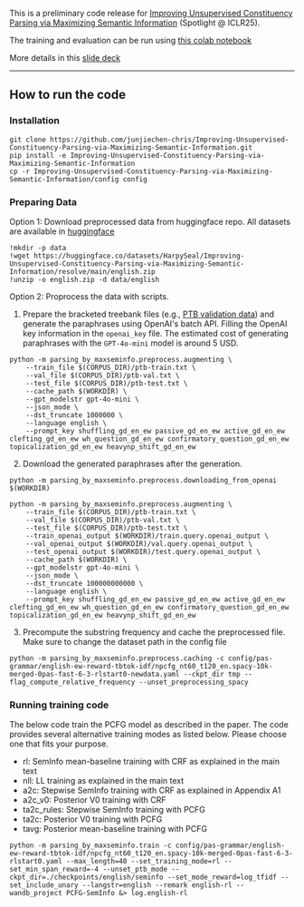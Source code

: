 This is a preliminary code release for [Improving Unsupervised Constituency Parsing via Maximizing Semantic Information](https://openreview.net/forum?id=qyU5s4fzLg&noteId=qyU5s4fzLg) (Spotlight @ ICLR25).  

The training and evaluation can be run using [this colab notebook](https://drive.google.com/file/d/1RYPwPp8aEJ7-gjgyxJRVYUKEZWP1JbOW/view?usp=sharing)

More details in this [slide deck](ICLR-Slide.pdf)

----
## How to run the code
### Installation
```
git clone https://github.com/junjiechen-chris/Improving-Unsupervised-Constituency-Parsing-via-Maximizing-Semantic-Information.git
pip install -e Improving-Unsupervised-Constituency-Parsing-via-Maximizing-Semantic-Information
cp -r Improving-Unsupervised-Constituency-Parsing-via-Maximizing-Semantic-Information/config config
```
### Preparing Data
Option 1: Download preprocessed data from huggingface repo.
All datasets are available in [huggingface](https://huggingface.co/datasets/HarpySeal/Improving-Unsupervised-Constituency-Parsing-via-Maximizing-Semantic-Information/tree/main)

```
!mkdir -p data
!wget https://huggingface.co/datasets/HarpySeal/Improving-Unsupervised-Constituency-Parsing-via-Maximizing-Semantic-Information/resolve/main/english.zip
!unzip -o english.zip -d data/english
```

Option 2: Proprocess the data with scripts. 
1. Prepare the bracketed treebank files (e.g., [PTB validation data](https://github.com/nikitakit/self-attentive-parser/blob/master/data/22.auto.clean)) and generate the paraphrases using OpenAI's batch API. Filling the OpenAI key information in the `openai_key` file. The estimated cost of generating paraphrases with the `GPT-4o-mini` model is around 5 USD.
``` 
python -m parsing_by_maxseminfo.preprocess.augmenting \
	--train_file $(CORPUS_DIR)/ptb-train.txt \
	--val_file $(CORPUS_DIR)/ptb-val.txt \
	--test_file $(CORPUS_DIR)/ptb-test.txt \
	--cache_path $(WORKDIR) \
	--gpt_modelstr gpt-4o-mini \
	--json_mode \
	--dst_truncate 1000000 \
	--language english \
	--prompt_key shuffling_gd_en_ew passive_gd_en_ew active_gd_en_ew clefting_gd_en_ew wh_question_gd_en_ew confirmatory_question_gd_en_ew topicalization_gd_en_ew heavynp_shift_gd_en_ew

```
2. Download the generated paraphrases after the generation.
```
python -m parsing_by_maxseminfo.preprocess.downloading_from_openai $(WORKDIR)

python -m parsing_by_maxseminfo.preprocess.augmenting \
	--train_file $(CORPUS_DIR)/ptb-train.txt \
	--val_file $(CORPUS_DIR)/ptb-val.txt \
	--test_file $(CORPUS_DIR)/ptb-test.txt \
	--train_openai_output $(WORKDIR)/train.query.openai_output \
	--val_openai_output $(WORKDIR)/val.query.openai_output \
	--test_openai_output $(WORKDIR)/test.query.openai_output \
	--cache_path $(WORKDIR) \
	--gpt_modelstr gpt-4o-mini \
	--json_mode \
	--dst_truncate 100000000000 \
	--language english \
	--prompt_key shuffling_gd_en_ew passive_gd_en_ew active_gd_en_ew clefting_gd_en_ew wh_question_gd_en_ew confirmatory_question_gd_en_ew topicalization_gd_en_ew heavynp_shift_gd_en_ew
```

3. Precompute the substring frequency and cache the preprocessed file. Make sure to change the dataset path in the config file
```
python -m parsing_by_maxseminfo.preprocess.caching -c config/pas-grammar/english-ew-reward-tbtok-idf/npcfg_nt60_t120_en.spacy-10k-merged-0pas-fast-6-3-rlstart0-newdata.yaml --ckpt_dir tmp --flag_compute_relative_frequency --unset_preprocessing_spacy
```

### Running training code
The below code train the PCFG model as described in the paper. The code provides several alternative training modes as listed below. Please choose one that fits your purpose.
- rl: SemInfo mean-baseline training with CRF as explained in the main text
- nll: LL training as explained in the main text
- a2c: Stepwise SemInfo training with CRF as explained in Appendix A1
- a2c_v0: Posterior V0 training with CRF
- ta2c_rules: Stepwise SemInfo training with PCFG
- ta2c: Posterior V0 training with PCFG
- tavg: Posterior mean-baseline training with PCFG
```
python -m parsing_by_maxseminfo.train -c config/pas-grammar/english-ew-reward-tbtok-idf/npcfg_nt60_t120_en.spacy-10k-merged-0pas-fast-6-3-rlstart0.yaml --max_length=40 --set_training_mode=rl --set_min_span_reward=-4 --unset_ptb_mode --ckpt_dir=./checkpoints/english/seminfo --set_mode_reward=log_tfidf --set_include_unary --langstr=english --remark english-rl --wandb_project PCFG-SemInfo &> log.english-rl
```



